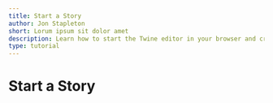 ```yaml
---
title: Start a Story
author: Jon Stapleton
short: Lorum ipsum sit dolor amet
description: Learn how to start the Twine editor in your browser and create a new story.
type: tutorial
---
```


# Start a Story